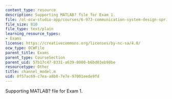 ```yaml
---
content_type: resource
description: Supporting MATLAB? file for Exam 1.
file: /ol-ocw-studio-app/courses/6-973-communication-system-design-spring-2006/0f57ac69c7eaa8b07e7e97001eede9fd_channel_model.m
file_size: 810
file_type: text/plain
learning_resource_types:
- Exams
license: https://creativecommons.org/licenses/by-nc-sa/4.0/
ocw_type: OCWFile
parent_title: Exams
parent_type: CourseSection
parent_uid: 57b17c47-0331-a639-8000-b6bd03eb98be
resourcetype: Other
title: channel_model.m
uid: 0f57ac69-c7ea-a8b0-7e7e-97001eede9fd
---
```

Supporting MATLAB? file for Exam 1.